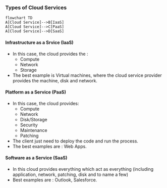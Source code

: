 ### Types of Cloud Services

```mermaid
flowchart TD
A[Cloud Service]-->B[IaaS]
A[Cloud Service]-->C[PaaS]
A[Cloud Service]-->D[SaaS]
```


#### Infrastructure as a Srvice (IaaS)
- In this case, the cloud provides the :
  - Compute
  - Network
  - Storage
- The best example is Virtual machines, where the cloud service provider provides the machine, disk and network.

#### Platform as a Service (PaaS)
- In this case, the cloud provides:
  - Compute
  - Network
  - Disk/Storage
  - Security
  - Maintenance
  - Patching
- The client just need to deploy the code and run the process.
- The best examples are : Web Apps.

#### Software as a Service (SaaS)
- In this cloud provides everything which act as everything (including application, network, patching, disk and to name a few)
- Best examples are : Outlook, Salesforce. 